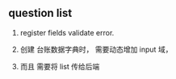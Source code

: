 ## question list

1. register fields validate error.

1. 创建 台账数据字典时， 需要动态增加 input 域， 
1. 而且 需要将 list 传给后端